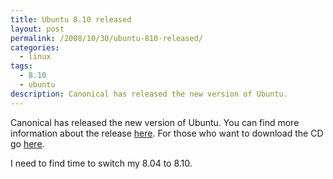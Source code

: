 ```yaml
---
title: Ubuntu 8.10 released
layout: post
permalink: /2008/10/30/ubuntu-810-released/
categories:
  - linux
tags:
  - 8.10
  - ubuntu
description: Canonical has released the new version of Ubuntu.
---
```

Canonical has released the new version of Ubuntu. You can find more information about the release [here][1]. For those who want to download the CD go [here][2].

I need to find time to switch my 8.04 to 8.10.

 [1]: http://fridge.ubuntu.com/node/1703 "Ubuntu"
 [2]: http://www.ubuntu.com/getubuntu/download "Download Ubuntu"
